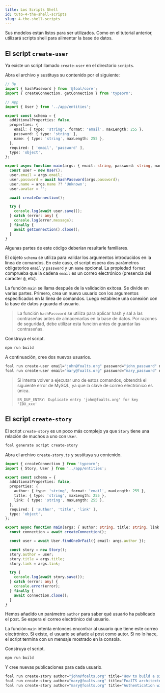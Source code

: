 ```yaml
---
title: Los Scripts Shell
id: tuto-4-the-shell-scripts
slug: 4-the-shell-scripts
---
```


Sus modelos están listos para ser utilizados. Como en el tutorial anterior, utilizará scripts shell para alimentar la base de datos.

## El script `create-user`

Ya existe un script llamado `create-user` en el directorio `scripts`.

Abra el archivo y sustituya su contenido por el siguiente:

```typescript
// 3p
import { hashPassword } from '@foal/core';
import { createConnection, getConnection } from 'typeorm';

// App
import { User } from '../app/entities';

export const schema = {
  additionalProperties: false,
  properties: {
    email: { type: 'string', format: 'email', maxLength: 255 },
    password: { type: 'string' },
    name: { type: 'string', maxLength: 255 },
  },
  required: [ 'email', 'password' ],
  type: 'object',
};

export async function main(args: { email: string, password: string, name?: string }) {
  const user = new User();
  user.email = args.email;
  user.password = await hashPassword(args.password);
  user.name = args.name ?? 'Unknown';
  user.avatar = '';

  await createConnection();

  try {
    console.log(await user.save());
  } catch (error: any) {
    console.log(error.message);
  } finally {
    await getConnection().close();
  }
}

```

Algunas partes de este código deberían resultarle familiares.

El objeto `schema` se utiliza para validar los argumentos introducidos en la línea de comandos. En este caso, el script espera dos parámetros obligatorios `email` y `password` y un `name` opcional. La propiedad `format` comprueba que la cadena `email` es un correo electrónico (presencia del carácter `@`, etc). 

La función `main` se llama después de la validación exitosa. Se divide en varias partes. Primero, crea un nuevo usuario con los argumentos especificados en la línea de comandos. Luego establece una conexión con la base de datos y guarda el usuario.

> La función `hashPassword` se utiliza para aplicar hash y sal a las contraseñas antes de almacenarlas en la base de datos. Por razones de seguridad, debe utilizar esta función antes de guardar las contraseñas.

Construya el script.

```bash
npm run build
```

A continuación, cree dos nuevos usuarios.

```bash
foal run create-user email="john@foalts.org" password="john_password" name="John"
foal run create-user email="mary@foalts.org" password="mary_password" name="Mary"
```

> Si intenta volver a ejecutar uno de estos comandos, obtendrá el siguiente error de MySQL, ya que la clave de correo electrónico es única.
>
> `ER_DUP_ENTRY: Duplicate entry 'john@foalts.org' for key 'IDX_xxx'`

## El script `create-story`

El script `create-story` es un poco más complejo ya que `Story` tiene una relación de muchos a uno con `User`.

```bash
foal generate script create-story
```

Abra el archivo `create-story.ts` y sustituya su contenido.

```typescript
import { createConnection } from 'typeorm';
import { Story, User } from '../app/entities';

export const schema = {
  additionalProperties: false,
  properties: {
    author: { type: 'string', format: 'email', maxLength: 255 },
    title: { type: 'string', maxLength: 255 },
    link: { type: 'string', maxLength: 255 },
  },
  required: [ 'author', 'title', 'link' ],
  type: 'object',
};

export async function main(args: { author: string, title: string, link: string }) {
  const connection = await createConnection();

  const user = await User.findOneOrFail({ email: args.author });

  const story = new Story();
  story.author = user;
  story.title = args.title;
  story.link = args.link;

  try {
    console.log(await story.save());
  } catch (error: any) {
    console.error(error);
  } finally {
    await connection.close();
  }
}

```

Hemos añadido un parámetro `author` para saber qué usuario ha publicado el post. Se espera el correo electrónico del usuario.

La función `main` intenta entonces encontrar al usuario que tiene este correo electrónico. Si existe, el usuario se añade al post como autor. Si no lo hace, el script termina con un mensaje mostrado en la consola.

Construya el script.

```bash
npm run build
```

Y cree nuevas publicaciones para cada usuario.

```bash
foal run create-story author="john@foalts.org" title="How to build a simple to-do list" link="https://foalts.org/docs/tutorials/simple-todo-list/1-installation"
foal run create-story author="mary@foalts.org" title="FoalTS architecture overview" link="https://foalts.org/docs/architecture/architecture-overview"
foal run create-story author="mary@foalts.org" title="Authentication with Foal" link="https://foalts.org/docs/authentication-and-access-control/quick-start"
```
